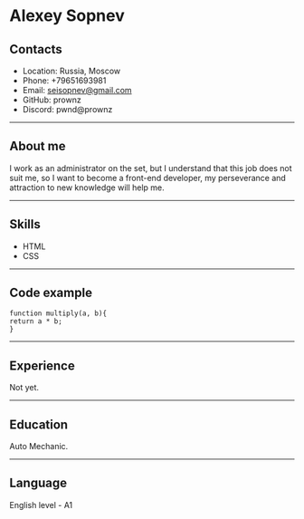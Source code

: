 # Alexey Sopnev
## Contacts
* Location: Russia, Moscow
* Phone: +79651693981
* Email: seisopnev@gmail.com
* GitHub: prownz
* Discord: pwnd@prownz

---

## About me
I work as an administrator on the set, but I understand that this job does not suit me, so I want to become a front-end developer, my perseverance and attraction to new knowledge will help me.

---

## Skills
* HTML
* CSS

---

## Code example

```
function multiply(a, b){
return a * b;
}
```

---

## Experience
Not yet.

---

## Education
Auto Mechanic.

---

## Language
English level - A1